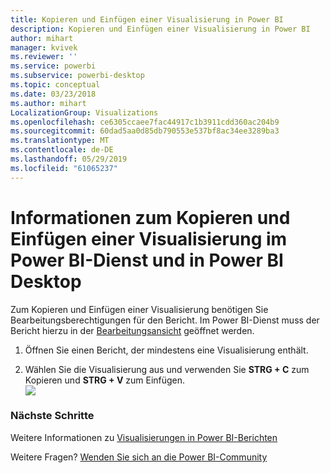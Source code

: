 ```yaml
---
title: Kopieren und Einfügen einer Visualisierung in Power BI
description: Kopieren und Einfügen einer Visualisierung in Power BI
author: mihart
manager: kvivek
ms.reviewer: ''
ms.service: powerbi
ms.subservice: powerbi-desktop
ms.topic: conceptual
ms.date: 03/23/2018
ms.author: mihart
LocalizationGroup: Visualizations
ms.openlocfilehash: ce6305ccaee7fac44917c1b3911cdd360ac204b9
ms.sourcegitcommit: 60dad5aa0d85db790553e537bf8ac34ee3289ba3
ms.translationtype: MT
ms.contentlocale: de-DE
ms.lasthandoff: 05/29/2019
ms.locfileid: "61065237"
---
```

# <a name="copy-and-paste-a-visualization-in-power-bi-service-and-power-bi-desktop"></a>Informationen zum Kopieren und Einfügen einer Visualisierung im Power BI-Dienst und in Power BI Desktop
Zum Kopieren und Einfügen einer Visualisierung benötigen Sie Bearbeitungsberechtigungen für den Bericht. Im Power BI-Dienst muss der Bericht hierzu in der [Bearbeitungsansicht](../consumer/end-user-reading-view.md) geöffnet werden.

1. Öffnen Sie einen Bericht, der mindestens eine Visualisierung enthält.  

2. Wählen Sie die Visualisierung aus und verwenden Sie **STRG + C** zum Kopieren und **STRG + V** zum Einfügen.  
   ![](media/power-bi-visualization-copy-paste/copypasteviznew.gif)

### <a name="next-steps"></a>Nächste Schritte
Weitere Informationen zu [Visualisierungen in Power BI-Berichten](power-bi-report-visualizations.md)

Weitere Fragen? [Wenden Sie sich an die Power BI-Community](http://community.powerbi.com/)

